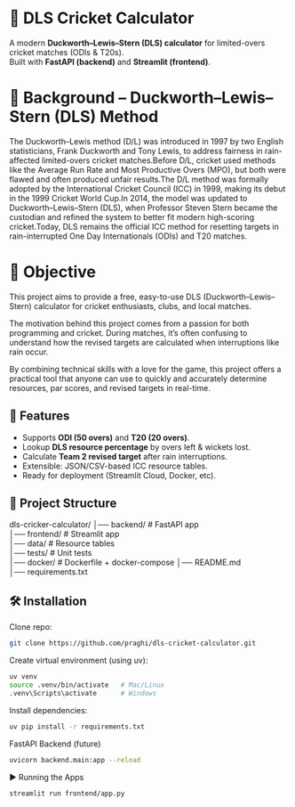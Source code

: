 # 🏏 DLS Cricket Calculator

A modern **Duckworth–Lewis–Stern (DLS) calculator** for limited-overs cricket matches (ODIs & T20s).  
Built with **FastAPI (backend)** and **Streamlit (frontend)**.

# 📜 Background – Duckworth–Lewis–Stern (DLS) Method
The Duckworth–Lewis method (D/L) was introduced in 1997 by two English statisticians, Frank Duckworth and Tony Lewis, to address fairness in rain-affected limited-overs cricket matches.Before D/L, cricket used methods like the Average Run Rate and Most Productive Overs (MPO), but both were flawed and often produced unfair results.The D/L method was formally adopted by the International Cricket Council (ICC) in 1999, making its debut in the 1999 Cricket World Cup.In 2014, the model was updated to Duckworth–Lewis–Stern (DLS), when Professor Steven Stern became the custodian and refined the system to better fit modern high-scoring cricket.Today, DLS remains the official ICC method for resetting targets in rain-interrupted One Day Internationals (ODIs) and T20 matches. 

# 🎯 Objective

This project aims to provide a free, easy-to-use DLS (Duckworth–Lewis–Stern) calculator for cricket enthusiasts, clubs, and local matches.

The motivation behind this project comes from a passion for both programming and cricket. During matches, it’s often confusing to understand how the revised targets are calculated when interruptions like rain occur.

By combining technical skills with a love for the game, this project offers a practical tool that anyone can use to quickly and accurately determine resources, par scores, and revised targets in real-time.

## 🚀 Features
- Supports **ODI (50 overs)** and **T20 (20 overs)**.
- Lookup **DLS resource percentage** by overs left & wickets lost.
- Calculate **Team 2 revised target** after rain interruptions.
- Extensible: JSON/CSV-based ICC resource tables.
- Ready for deployment (Streamlit Cloud, Docker, etc).


## 📂 Project Structure  

dls-cricker-calculator/
│── backend/ # FastAPI app  
│── frontend/ # Streamlit app  
│── data/ # Resource tables   
│── tests/ # Unit tests    
│── docker/ # Dockerfile + docker-compose
│── README.md  
│── requirements.txt  


## 🛠️ Installation

Clone repo:
```bash
git clone https://github.com/praghi/dls-cricket-calculator.git
``` 

Create virtual environment (using uv): 
```bash
uv venv
source .venv/bin/activate   # Mac/Linux
.venv\Scripts\activate      # Windows
```

Install dependencies: 
```bash
uv pip install -r requirements.txt
```   

FastAPI Backend (future)
```bash
uvicorn backend.main:app --reload
```   

▶️ Running the Apps  
```bash
streamlit run frontend/app.py
```

















